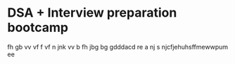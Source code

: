 # DSA + Interview preparation bootcamp
fh  gb
vv
vf f
vf
n  jnk
vv
 b 
fh
jbg
bg
gdddacd
re
a
nj
s
njcfjehuhsffmewwpum ee
